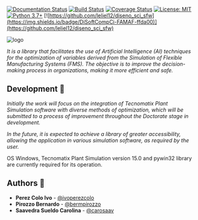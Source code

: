 [![Documentation Status](https://readthedocs.org/projects/simulai/badge/?version=latest)](https://simulai.readthedocs.io/en/latest/?badge=latest)
[![Build Status](https://travis-ci.com/carosaav/SimulAI.svg?branch=master)](https://travis-ci.com/carosaav/SimulAI)
[![Coverage Status](https://coveralls.io/repos/github/carosaav/SimulAI/badge.svg?branch=master)](
https://coveralls.io/github/carosaav/SimulAI?branch=master)
[![License: MIT](https://img.shields.io/badge/License-MIT-blue.svg)](https://opensource.org/licenses/MIT)
[![Python 3.7+](https://img.shields.io/badge/python-3.7+-blue.svg)](https://www.python.org/downloads/release/python-370/)
[![https://github.com/leliel12/diseno_sci_sfw](https://img.shields.io/badge/DiSoftCompCi-FAMAF-ffda00)](https://github.com/leliel12/diseno_sci_sfw)

![logo](https://github.com/carosaav/SimulAI/blob/master/docs/_static/logo_long.png)

_It is a library that facilitates the use of Artificial Intelligence (AI) techniques for the optimization of variables derived from the Simulation of Flexible Manufacturing Systems (FMS). The objective is to improve the decision-making process in organizations, making it more efficient and safe._

## Development 🔨

_Initially the work will focus on the integration of Tecnomatix Plant Simulation software with diverse methods of optimization, which will be submitted to a process of improvement throughout the Doctorate stage in development._

_In the future, it is expected to achieve a library of greater accessibility, allowing the application in various simulation software, as required by the user._

OS Windows, Tecnomatix Plant Simulation version 15.0 and pywin32 library are currently required for its operation.

## Authors 👥

* **Perez Colo Ivo** - [@ivoperezcolo](https://github.com/IvoPerezColo)
* **Pirozzo Bernardo** - [@bermpirozzo](https://github.com/BerMPirozzo)
* **Saavedra Sueldo Carolina** - [@carosaav](https://github.com/carosaav)

